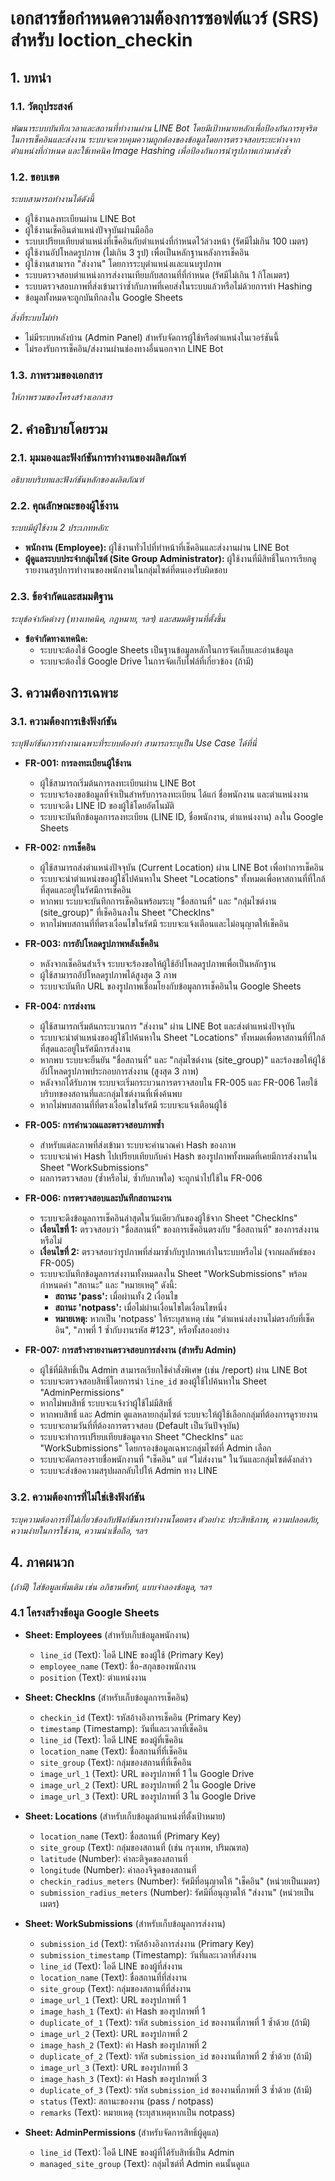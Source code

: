 # เอกสารข้อกำหนดความต้องการซอฟต์แวร์ (SRS) สำหรับ loction_checkin

## 1. บทนำ

### 1.1. วัตถุประสงค์
*พัฒนาระบบบันทึกเวลาและสถานที่ทำงานผ่าน LINE Bot โดยมีเป้าหมายหลักเพื่อป้องกันการทุจริตในการเช็คอินและส่งงาน ระบบจะควบคุมความถูกต้องของข้อมูลโดยการตรวจสอบระยะห่างจากตำแหน่งที่กำหนด และใช้เทคนิค Image Hashing เพื่อป้องกันการนำรูปภาพเก่ามาส่งซ้ำ*

### 1.2. ขอบเขต
*ระบบสามารถทำงานได้ดังนี้*
*   ผู้ใช้งานลงทะเบียนผ่าน LINE Bot
*   ผู้ใช้งานเช็คอินตำแหน่งปัจจุบันผ่านมือถือ
*   ระบบเปรียบเทียบตำแหน่งที่เช็คอินกับตำแหน่งที่กำหนดไว้ล่วงหน้า (รัศมีไม่เกิน 100 เมตร)
*   ผู้ใช้งานอัปโหลดรูปภาพ (ไม่เกิน 3 รูป) เพื่อเป็นหลักฐานหลังการเช็คอิน
*   ผู้ใช้งานสามารถ "ส่งงาน" โดยการระบุตำแหน่งและแนบรูปภาพ
*   ระบบตรวจสอบตำแหน่งการส่งงานเทียบกับสถานที่ที่กำหนด (รัศมีไม่เกิน 1 กิโลเมตร)
*   ระบบตรวจสอบภาพที่ส่งเข้ามาว่าซ้ำกับภาพที่เคยส่งในระบบแล้วหรือไม่ด้วยการทำ Hashing
*   ข้อมูลทั้งหมดจะถูกบันทึกลงใน Google Sheets

*สิ่งที่ระบบไม่ทำ*
*   ไม่มีระบบหลังบ้าน (Admin Panel) สำหรับจัดการผู้ใช้หรือตำแหน่งในเวอร์ชันนี้
*   ไม่รองรับการเช็คอิน/ส่งงานผ่านช่องทางอื่นนอกจาก LINE Bot

### 1.3. ภาพรวมของเอกสาร
*ให้ภาพรวมของโครงสร้างเอกสาร*

## 2. คำอธิบายโดยรวม

### 2.1. มุมมองและฟังก์ชันการทำงานของผลิตภัณฑ์
*อธิบายบริบทและฟังก์ชันหลักของผลิตภัณฑ์*

### 2.2. คุณลักษณะของผู้ใช้งาน
*ระบบมีผู้ใช้งาน 2 ประเภทหลัก:*
*   **พนักงาน (Employee):** ผู้ใช้งานทั่วไปที่ทำหน้าที่เช็คอินและส่งงานผ่าน LINE Bot
*   **ผู้ดูแลระบบประจำกลุ่มไซต์ (Site Group Administrator):** ผู้ใช้งานที่มีสิทธิ์ในการเรียกดูรายงานสรุปการทำงานของพนักงานในกลุ่มไซต์ที่ตนเองรับผิดชอบ

### 2.3. ข้อจำกัดและสมมติฐาน
*ระบุข้อจำกัดต่างๆ (ทางเทคนิค, กฎหมาย, ฯลฯ) และสมมติฐานที่ตั้งขึ้น*

*   **ข้อจำกัดทางเทคนิค:**
    *   ระบบจะต้องใช้ Google Sheets เป็นฐานข้อมูลหลักในการจัดเก็บและอ่านข้อมูล
    *   ระบบจะต้องใช้ Google Drive ในการจัดเก็บไฟล์ที่เกี่ยวข้อง (ถ้ามี)

## 3. ความต้องการเฉพาะ

### 3.1. ความต้องการเชิงฟังก์ชัน
*ระบุฟังก์ชันการทำงานเฉพาะที่ระบบต้องทำ สามารถระบุเป็น Use Case ได้ที่นี่*

*   **FR-001: การลงทะเบียนผู้ใช้งาน**
    *   ผู้ใช้สามารถเริ่มต้นการลงทะเบียนผ่าน LINE Bot
    *   ระบบจะร้องขอข้อมูลที่จำเป็นสำหรับการลงทะเบียน ได้แก่ ชื่อพนักงาน และตำแหน่งงาน
    *   ระบบจะดึง LINE ID ของผู้ใช้โดยอัตโนมัติ
    *   ระบบจะบันทึกข้อมูลการลงทะเบียน (LINE ID, ชื่อพนักงาน, ตำแหน่งงาน) ลงใน Google Sheets

*   **FR-002: การเช็คอิน**
    *   ผู้ใช้สามารถส่งตำแหน่งปัจจุบัน (Current Location) ผ่าน LINE Bot เพื่อทำการเช็คอิน
    *   ระบบจะนำตำแหน่งของผู้ใช้ไปค้นหาใน Sheet "Locations" ทั้งหมดเพื่อหาสถานที่ที่ใกล้ที่สุดและอยู่ในรัศมีการเช็คอิน
    *   หากพบ ระบบจะบันทึกการเช็คอินพร้อมระบุ "ชื่อสถานที่" และ "กลุ่มไซต์งาน (site_group)" ที่เช็คอินลงใน Sheet "CheckIns"
    *   หากไม่พบสถานที่ที่ตรงเงื่อนไขในรัศมี ระบบจะแจ้งเตือนและไม่อนุญาตให้เช็คอิน

*   **FR-003: การอัปโหลดรูปภาพหลังเช็คอิน**
    *   หลังจากเช็คอินสำเร็จ ระบบจะร้องขอให้ผู้ใช้อัปโหลดรูปภาพเพื่อเป็นหลักฐาน
    *   ผู้ใช้สามารถอัปโหลดรูปภาพได้สูงสุด 3 ภาพ
    *   ระบบจะบันทึก URL ของรูปภาพเชื่อมโยงกับข้อมูลการเช็คอินใน Google Sheets

*   **FR-004: การส่งงาน**
    *   ผู้ใช้สามารถเริ่มต้นกระบวนการ "ส่งงาน" ผ่าน LINE Bot และส่งตำแหน่งปัจจุบัน
    *   ระบบจะนำตำแหน่งของผู้ใช้ไปค้นหาใน Sheet "Locations" ทั้งหมดเพื่อหาสถานที่ที่ใกล้ที่สุดและอยู่ในรัศมีการส่งงาน
    *   หากพบ ระบบจะยืนยัน "ชื่อสถานที่" และ "กลุ่มไซต์งาน (site_group)" และร้องขอให้ผู้ใช้อัปโหลดรูปภาพประกอบการส่งงาน (สูงสุด 3 ภาพ)
    *   หลังจากได้รับภาพ ระบบจะเริ่มกระบวนการตรวจสอบใน FR-005 และ FR-006 โดยใช้บริบทของสถานที่และกลุ่มไซต์งานที่เพิ่งค้นพบ
    *   หากไม่พบสถานที่ที่ตรงเงื่อนไขในรัศมี ระบบจะแจ้งเตือนผู้ใช้

*   **FR-005: การคำนวณและตรวจสอบภาพซ้ำ**
    *   สำหรับแต่ละภาพที่ส่งเข้ามา ระบบจะคำนวณค่า Hash ของภาพ
    *   ระบบจะนำค่า Hash ไปเปรียบเทียบกับค่า Hash ของรูปภาพทั้งหมดที่เคยมีการส่งงานใน Sheet "WorkSubmissions"
    *   ผลการตรวจสอบ (ซ้ำหรือไม่, ซ้ำกับภาพใด) จะถูกนำไปใช้ใน FR-006

*   **FR-006: การตรวจสอบและบันทึกสถานะงาน**
    *   ระบบจะดึงข้อมูลการเช็คอินล่าสุดในวันเดียวกันของผู้ใช้จาก Sheet "CheckIns"
    *   **เงื่อนไขที่ 1:** ตรวจสอบว่า "ชื่อสถานที่" ของการเช็คอินตรงกับ "ชื่อสถานที่" ของการส่งงานหรือไม่
    *   **เงื่อนไขที่ 2:** ตรวจสอบว่ารูปภาพที่ส่งมาซ้ำกับรูปภาพเก่าในระบบหรือไม่ (จากผลลัพธ์ของ FR-005)
    *   ระบบจะบันทึกข้อมูลการส่งงานทั้งหมดลงใน Sheet "WorkSubmissions" พร้อมกำหนดค่า "สถานะ" และ "หมายเหตุ" ดังนี้:
        *   **สถานะ 'pass':** เมื่อผ่านทั้ง 2 เงื่อนไข
        *   **สถานะ 'notpass':** เมื่อไม่ผ่านเงื่อนไขใดเงื่อนไขหนึ่ง
        *   **หมายเหตุ:** หากเป็น 'notpass' ให้ระบุสาเหตุ เช่น "ตำแหน่งส่งงานไม่ตรงกับที่เช็คอิน", "ภาพที่ 1 ซ้ำกับงานรหัส #123", หรือทั้งสองอย่าง

*   **FR-007: การสร้างรายงานตรวจสอบการส่งงาน (สำหรับ Admin)**
    *   ผู้ใช้ที่มีสิทธิ์เป็น Admin สามารถเรียกใช้คำสั่งพิเศษ (เช่น /report) ผ่าน LINE Bot
    *   ระบบจะตรวจสอบสิทธิ์โดยการนำ `line_id` ของผู้ใช้ไปค้นหาใน Sheet "AdminPermissions"
    *   หากไม่พบสิทธิ์ ระบบจะแจ้งว่าผู้ใช้ไม่มีสิทธิ์
    *   หากพบสิทธิ์ และ Admin ดูแลหลายกลุ่มไซต์ ระบบจะให้ผู้ใช้เลือกกลุ่มที่ต้องการดูรายงาน
    *   ระบบจะถามวันที่ที่ต้องการตรวจสอบ (Default เป็นวันปัจจุบัน)
    *   ระบบจะทำการเปรียบเทียบข้อมูลจาก Sheet "CheckIns" และ "WorkSubmissions" โดยกรองข้อมูลเฉพาะกลุ่มไซต์ที่ Admin เลือก
    *   ระบบจะคัดกรองรายชื่อพนักงานที่ "เช็คอิน" แต่ "ไม่ส่งงาน" ในวันและกลุ่มไซต์ดังกล่าว
    *   ระบบจะส่งข้อความสรุปผลกลับไปให้ Admin ทาง LINE

### 3.2. ความต้องการที่ไม่ใช่เชิงฟังก์ชัน
*ระบุความต้องการที่ไม่เกี่ยวข้องกับฟังก์ชันการทำงานโดยตรง*
*ตัวอย่าง: ประสิทธิภาพ, ความปลอดภัย, ความง่ายในการใช้งาน, ความน่าเชื่อถือ, ฯลฯ*

## 4. ภาคผนวก
*(ถ้ามี) ใส่ข้อมูลเพิ่มเติม เช่น อภิธานศัพท์, แบบจำลองข้อมูล, ฯลฯ*

### 4.1 โครงสร้างข้อมูล Google Sheets

*   **Sheet: Employees** (สำหรับเก็บข้อมูลพนักงาน)
    *   `line_id` (Text): ไอดี LINE ของผู้ใช้ (Primary Key)
    *   `employee_name` (Text): ชื่อ-สกุลของพนักงาน
    *   `position` (Text): ตำแหน่งงาน

*   **Sheet: CheckIns** (สำหรับเก็บข้อมูลการเช็คอิน)
    *   `checkin_id` (Text): รหัสอ้างอิงการเช็คอิน (Primary Key)
    *   `timestamp` (Timestamp): วันที่และเวลาที่เช็คอิน
    *   `line_id` (Text): ไอดี LINE ของผู้ที่เช็คอิน
    *   `location_name` (Text): ชื่อสถานที่ที่เช็คอิน
    *   `site_group` (Text): กลุ่มของสถานที่ที่เช็คอิน
    *   `image_url_1` (Text): URL ของรูปภาพที่ 1 ใน Google Drive
    *   `image_url_2` (Text): URL ของรูปภาพที่ 2 ใน Google Drive
    *   `image_url_3` (Text): URL ของรูปภาพที่ 3 ใน Google Drive

*   **Sheet: Locations** (สำหรับเก็บข้อมูลตำแหน่งที่ตั้งเป้าหมาย)
    *   `location_name` (Text): ชื่อสถานที่ (Primary Key)
    *   `site_group` (Text): กลุ่มของสถานที่ (เช่น กรุงเทพ, ปริมณฑล)
    *   `latitude` (Number): ค่าละติจูดของสถานที่
    *   `longitude` (Number): ค่าลองจิจูดของสถานที่
    *   `checkin_radius_meters` (Number): รัศมีที่อนุญาตให้ "เช็คอิน" (หน่วยเป็นเมตร)
    *   `submission_radius_meters` (Number): รัศมีที่อนุญาตให้ "ส่งงาน" (หน่วยเป็นเมตร)

*   **Sheet: WorkSubmissions** (สำหรับเก็บข้อมูลการส่งงาน)
    *   `submission_id` (Text): รหัสอ้างอิงการส่งงาน (Primary Key)
    *   `submission_timestamp` (Timestamp): วันที่และเวลาที่ส่งงาน
    *   `line_id` (Text): ไอดี LINE ของผู้ที่ส่งงาน
    *   `location_name` (Text): ชื่อสถานที่ที่ส่งงาน
    *   `site_group` (Text): กลุ่มของสถานที่ที่ส่งงาน
    *   `image_url_1` (Text): URL ของรูปภาพที่ 1
    *   `image_hash_1` (Text): ค่า Hash ของรูปภาพที่ 1
    *   `duplicate_of_1` (Text): รหัส `submission_id` ของงานที่ภาพที่ 1 ซ้ำด้วย (ถ้ามี)
    *   `image_url_2` (Text): URL ของรูปภาพที่ 2
    *   `image_hash_2` (Text): ค่า Hash ของรูปภาพที่ 2
    *   `duplicate_of_2` (Text): รหัส `submission_id` ของงานที่ภาพที่ 2 ซ้ำด้วย (ถ้ามี)
    *   `image_url_3` (Text): URL ของรูปภาพที่ 3
    *   `image_hash_3` (Text): ค่า Hash ของรูปภาพที่ 3
    *   `duplicate_of_3` (Text): รหัส `submission_id` ของงานที่ภาพที่ 3 ซ้ำด้วย (ถ้ามี)
    *   `status` (Text): สถานะของงาน (pass / notpass)
    *   `remarks` (Text): หมายเหตุ (ระบุสาเหตุหากเป็น notpass)

*   **Sheet: AdminPermissions** (สำหรับจัดการสิทธิ์ผู้ดูแล)
    *   `line_id` (Text): ไอดี LINE ของผู้ที่ได้รับสิทธิ์เป็น Admin
    *   `managed_site_group` (Text): กลุ่มไซต์ที่ Admin คนนั้นดูแล